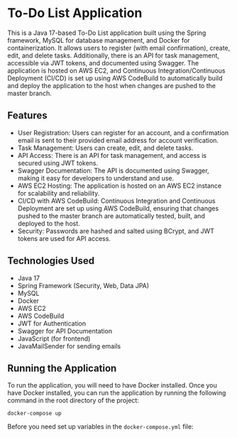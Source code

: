 # To-Do List Application
This is a Java 17-based To-Do List application built using the Spring framework, MySQL for database management, 
and Docker for containerization. It allows users to register (with email confirmation), create, edit, and delete tasks. 
Additionally, there is an API for task management, accessible via JWT tokens, and documented using Swagger. 
The application is hosted on AWS EC2, and Continuous Integration/Continuous Deployment (CI/CD) is set up using AWS CodeBuild 
to automatically build and deploy the application to the host when changes are pushed to the master branch.

## Features
 - User Registration: Users can register for an account, and a confirmation email is sent to their provided email address for account verification.
 - Task Management: Users can create, edit, and delete tasks.
 - API Access: There is an API for task management, and access is secured using JWT tokens.
 - Swagger Documentation: The API is documented using Swagger, making it easy for developers to understand and use.
 - AWS EC2 Hosting: The application is hosted on an AWS EC2 instance for scalability and reliability.
 - CI/CD with AWS CodeBuild: Continuous Integration and Continuous Deployment are set up using AWS CodeBuild, ensuring that changes pushed to the master branch are automatically tested, built, and deployed to the host.
 - Security: Passwords are hashed and salted using BCrypt, and JWT tokens are used for API access. 

## Technologies Used
 - Java 17
 - Spring Framework (Security, Web, Data JPA)
 - MySQL
 - Docker
 - AWS EC2
 - AWS CodeBuild
 - JWT for Authentication
 - Swagger for API Documentation
 - JavaScript (for frontend)
 - JavaMailSender for sending emails

## Running the Application
To run the application, you will need to have Docker installed. 
Once you have Docker installed, you can run the application by running the following command in the root directory of the project:
```
docker-compose up
```
Before you need set up variables in the `docker-compose.yml` file:
